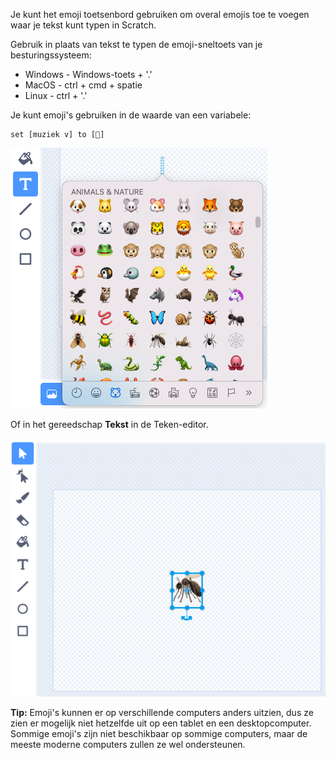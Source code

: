 Je kunt het emoji toetsenbord gebruiken om overal emojis toe te voegen waar je tekst kunt typen in Scratch.

Gebruik in plaats van tekst te typen de emoji-sneltoets van je besturingssysteem:
- Windows - Windows-toets + '.'
- MacOS - ctrl + cmd + spatie
- Linux - ctrl + '.'

Je kunt emoji's gebruiken in de waarde van een variabele:
```blocks3
set [muziek v] to [🎵]
```

![desc](images/emoji-keyboard.png)

Of in het gereedschap **Tekst** in de Teken-editor.

![desc](images/emoji-mosquito.png)

**Tip:** Emoji's kunnen er op verschillende computers anders uitzien, dus ze zien er mogelijk niet hetzelfde uit op een tablet en een desktopcomputer. Sommige emoji's zijn niet beschikbaar op sommige computers, maar de meeste moderne computers zullen ze wel ondersteunen.

